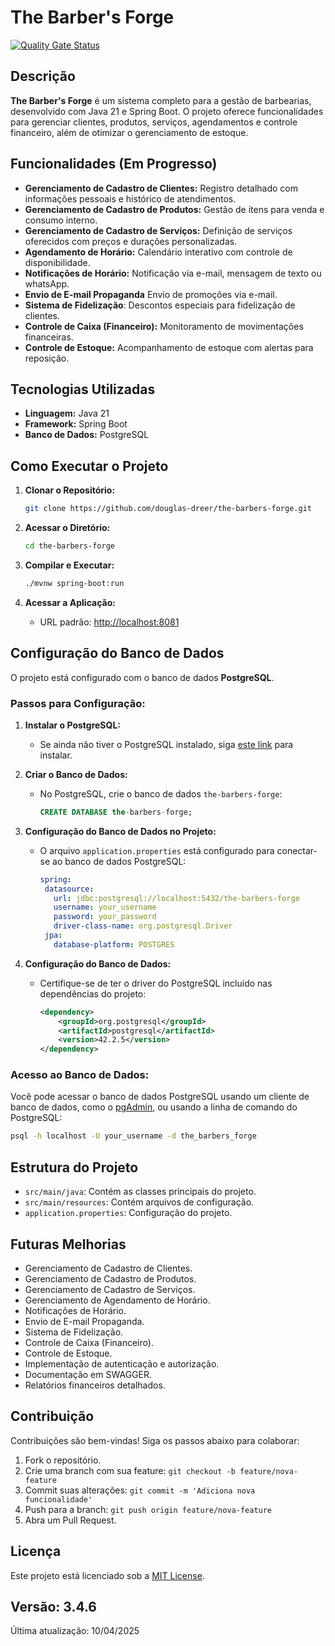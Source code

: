 # The Barber's Forge

[![Quality Gate Status](https://sonarcloud.io/api/project_badges/measure?project=douglas-dreer_the-barbers-forge&metric=alert_status)](https://sonarcloud.io/summary/new_code?id=douglas-dreer_the-barbers-forge)

## Descrição
**The Barber's Forge** é um sistema completo para a gestão de barbearias, desenvolvido com Java 21 e Spring Boot. O projeto oferece funcionalidades para gerenciar clientes, produtos, serviços, agendamentos e controle financeiro, além de otimizar o gerenciamento de estoque.

## Funcionalidades (Em Progresso)

- **Gerenciamento de Cadastro de Clientes:** Registro detalhado com informações pessoais e histórico de atendimentos.
- **Gerenciamento de Cadastro de Produtos:** Gestão de itens para venda e consumo interno.
- **Gerenciamento de Cadastro de Serviços:** Definição de serviços oferecidos com preços e durações personalizadas.
- **Agendamento de Horário:** Calendário interativo com controle de disponibilidade.
- **Notificações de Horário:** Notificação via e-mail, mensagem de texto ou whatsApp.
- **Envio de E-mail Propaganda** Envio de promoções via e-mail.
- **Sistema de Fidelização**: Descontos especiais para fidelização de clientes.
- **Controle de Caixa (Financeiro):** Monitoramento de movimentações financeiras.
- **Controle de Estoque:** Acompanhamento de estoque com alertas para reposição.

## Tecnologias Utilizadas
- **Linguagem:** Java 21
- **Framework:** Spring Boot
- **Banco de Dados:** PostgreSQL

## Como Executar o Projeto
1. **Clonar o Repositório:**
   ```bash
   git clone https://github.com/douglas-dreer/the-barbers-forge.git
   ```

2. **Acessar o Diretório:**
   ```bash
   cd the-barbers-forge
   ```

3. **Compilar e Executar:**
   ```bash
   ./mvnw spring-boot:run
   ```

4. **Acessar a Aplicação:**
    - URL padrão: [http://localhost:8081](http://localhost:8080)

## Configuração do Banco de Dados
O projeto está configurado com o banco de dados **PostgreSQL**.

### Passos para Configuração:
1. **Instalar o PostgreSQL:**
   - Se ainda não tiver o PostgreSQL instalado, siga [este link](https://www.postgresql.org/download/) para instalar.

2. **Criar o Banco de Dados:**
   - No PostgreSQL, crie o banco de dados `the-barbers-forge`:
     ```sql
     CREATE DATABASE the-barbers-forge;
     ```

3. **Configuração do Banco de Dados no Projeto:**
   - O arquivo `application.properties` está configurado para conectar-se ao banco de dados PostgreSQL:
     ```yml
     spring:
      datasource:
        url: jdbc:postgresql://localhost:5432/the-barbers-forge
        username: your_username
        password: your_password
        driver-class-name: org.postgresql.Driver
      jpa:
        database-platform: POSTGRES
     ```

4. **Configuração do Banco de Dados:**
   - Certifique-se de ter o driver do PostgreSQL incluído nas dependências do projeto:
     ```xml
     <dependency>
         <groupId>org.postgresql</groupId>
         <artifactId>postgresql</artifactId>
         <version>42.2.5</version>
     </dependency>
     ```

### Acesso ao Banco de Dados:
Você pode acessar o banco de dados PostgreSQL usando um cliente de banco de dados, como o [pgAdmin](https://www.pgadmin.org/), ou usando a linha de comando do PostgreSQL:
```bash
psql -h localhost -U your_username -d the_barbers_forge
```

## Estrutura do Projeto
- `src/main/java`: Contém as classes principais do projeto.
- `src/main/resources`: Contém arquivos de configuração.
- `application.properties`: Configuração do projeto.

## Futuras Melhorias

- Gerenciamento de Cadastro de Clientes.
- Gerenciamento de Cadastro de Produtos.
- Gerenciamento de Cadastro de Serviços.
- Gerenciamento de Agendamento de Horário.
- Notificações de Horário.
- Envio de E-mail Propaganda.
- Sistema de Fidelização.
- Controle de Caixa (Financeiro).
- Controle de Estoque.
- Implementação de autenticação e autorização.
- Documentação em SWAGGER.
- Relatórios financeiros detalhados.

## Contribuição
Contribuições são bem-vindas! Siga os passos abaixo para colaborar:
1. Fork o repositório.
2. Crie uma branch com sua feature: `git checkout -b feature/nova-feature`
3. Commit suas alterações: `git commit -m 'Adiciona nova funcionalidade'`
4. Push para a branch: `git push origin feature/nova-feature`
5. Abra um Pull Request.

## Licença
Este projeto está licenciado sob a [MIT License](LICENSE).


## Versão: 3.4.6
Última atualização: 10/04/2025
